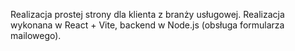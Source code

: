 Realizacja prostej strony dla klienta z branży usługowej. Realizacja wykonana w React + Vite, backend w Node.js (obsługa formularza mailowego).
